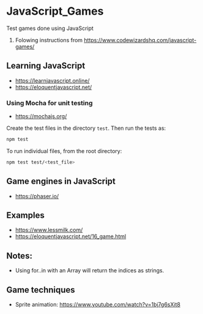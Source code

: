 # JavaScript_Games
Test games done using JavaScript

1. Folowing instructions from https://www.codewizardshq.com/javascript-games/

## Learning JavaScript

- https://learnjavascript.online/
- https://eloquentjavascript.net/

### Using Mocha for unit testing
- https://mochajs.org/

Create the test files in the directory `test`. Then run the tests as:

```bash
npm test
```

To run individual files, from the root directory:
```bash
npm test test/<test_file>
```

## Game engines in JavaScript
- https://phaser.io/


## Examples
- https://www.lessmilk.com/
- https://eloquentjavascript.net/16_game.html


## Notes:

- Using for..in with an Array will return the indices as strings.


## Game techniques

- Sprite animation: https://www.youtube.com/watch?v=1bj7g6sXit8

